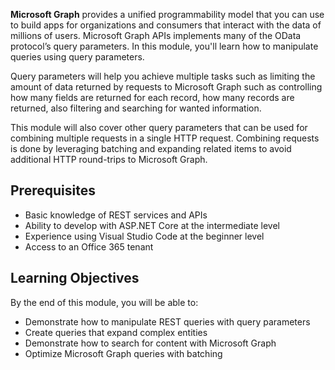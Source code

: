 **Microsoft Graph** provides a unified programmability model that you can use to build apps for organizations and consumers that interact with the data of millions of users. Microsoft Graph APIs implements many of the OData protocol’s query parameters. In this module, you'll learn how to manipulate queries using query parameters.

Query parameters will help you achieve multiple tasks such as limiting the amount of data returned by requests to Microsoft Graph such as controlling how many fields are returned for each record, how many records are returned, also filtering and searching for wanted information.

This module will also cover other query parameters that can be used for combining multiple requests in a single HTTP request. Combining requests is done by leveraging batching and expanding related items to avoid additional HTTP round-trips to Microsoft Graph.

## Prerequisites  

  - Basic knowledge of REST services and APIs
  - Ability to develop with ASP.NET Core at the intermediate level
  - Experience using Visual Studio Code at the beginner level
  - Access to an Office 365 tenant
  
## Learning Objectives  
By the end of this module, you will be able to:  

  - Demonstrate how to manipulate REST queries with query parameters
  - Create queries that expand complex entities
  - Demonstrate how to search for content with Microsoft Graph
  - Optimize Microsoft Graph queries with batching
